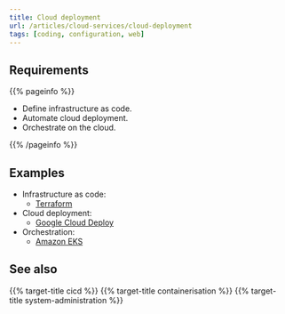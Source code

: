```yaml
---
title: Cloud deployment
url: /articles/cloud-services/cloud-deployment
tags: [coding, configuration, web]
---
```


## Requirements

{{% pageinfo %}}

* Define infrastructure as code.
* Automate cloud deployment.
* Orchestrate on the cloud.

{{% /pageinfo %}}

## Examples

* Infrastructure as code:
  * [Terraform](https://www.terraform.io/)
* Cloud deployment:
  * [Google Cloud Deploy](https://cloud.google.com/deploy)
* Orchestration:
  * [Amazon EKS](https://aws.amazon.com/eks/)

## See also

{{% target-title cicd %}}
{{% target-title containerisation %}}
{{% target-title system-administration %}}

